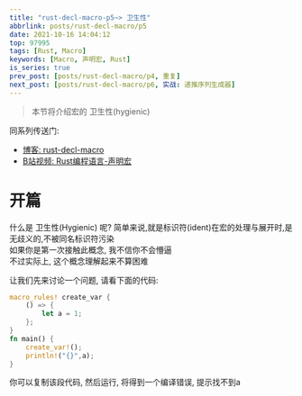 ```yaml
---
title: "rust-decl-macro-p5~> 卫生性"
abbrlink: posts/rust-decl-macro/p5
date: 2021-10-16 14:04:12
top: 97995
tags: [Rust, Macro]
keywords: [Macro, 声明宏, Rust]
is_series: true
prev_post: [posts/rust-decl-macro/p4, 重复]
next_post: [posts/rust-decl-macro/p6, 实战: 递推序列生成器]
---
```

> 本节将介绍宏的 卫生性(hygienic)
<!-- more -->

同系列传送门:  
- [博客: rust-decl-macro](/categories/rust-decl-macro) 
- [B站视频: Rust编程语言-声明宏](https://www.bilibili.com/video/BV1Wv411W7FH?p=1)

# 开篇
什么是 卫生性(Hygienic) 呢?
简单来说,就是标识符(ident)在宏的处理与展开时,是无歧义的,不被同名标识符污染  
如果你是第一次接触此概念, 我不信你不会懵逼  
不过实际上, 这个概念理解起来不算困难  

让我们先来讨论一个问题, 请看下面的代码:
```rust
macro_rules! create_var {
	() => {
		let a = 1;
	};
}
fn main() {
	create_var!();
	println!("{}",a);
}
```
你可以复制该段代码, 然后运行, 将得到一个编译错误, 提示找不到a  
